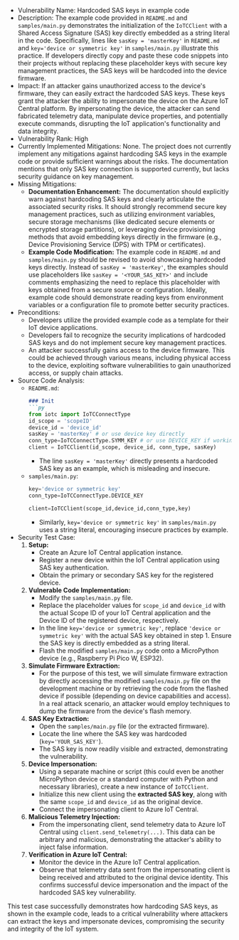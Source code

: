 - Vulnerability Name: Hardcoded SAS keys in example code
- Description: The example code provided in `README.md` and `samples/main.py` demonstrates the initialization of the `IoTCClient` with a Shared Access Signature (SAS) key directly embedded as a string literal in the code. Specifically, lines like `sasKey = 'masterKey'` in `README.md` and `key='device or symmetric key'` in `samples/main.py` illustrate this practice. If developers directly copy and paste these code snippets into their projects without replacing these placeholder keys with secure key management practices, the SAS keys will be hardcoded into the device firmware.
- Impact: If an attacker gains unauthorized access to the device's firmware, they can easily extract the hardcoded SAS keys. These keys grant the attacker the ability to impersonate the device on the Azure IoT Central platform. By impersonating the device, the attacker can send fabricated telemetry data, manipulate device properties, and potentially execute commands, disrupting the IoT application's functionality and data integrity.
- Vulnerability Rank: High
- Currently Implemented Mitigations: None. The project does not currently implement any mitigations against hardcoding SAS keys in the example code or provide sufficient warnings about the risks. The documentation mentions that only SAS key connection is supported currently, but lacks security guidance on key management.
- Missing Mitigations:
    - **Documentation Enhancement:** The documentation should explicitly warn against hardcoding SAS keys and clearly articulate the associated security risks. It should strongly recommend secure key management practices, such as utilizing environment variables, secure storage mechanisms (like dedicated secure elements or encrypted storage partitions), or leveraging device provisioning methods that avoid embedding keys directly in the firmware (e.g., Device Provisioning Service (DPS) with TPM or certificates).
    - **Example Code Modification:** The example code in `README.md` and `samples/main.py` should be revised to avoid showcasing hardcoded keys directly. Instead of `sasKey = 'masterKey'`, the examples should use placeholders like `sasKey = '<YOUR_SAS_KEY>'` and include comments emphasizing the need to replace this placeholder with keys obtained from a secure source or configuration. Ideally, example code should demonstrate reading keys from environment variables or a configuration file to promote better security practices.
- Preconditions:
    - Developers utilize the provided example code as a template for their IoT device applications.
    - Developers fail to recognize the security implications of hardcoded SAS keys and do not implement secure key management practices.
    - An attacker successfully gains access to the device firmware. This could be achieved through various means, including physical access to the device, exploiting software vulnerabilities to gain unauthorized access, or supply chain attacks.
- Source Code Analysis:
    - `README.md`:
        ```markdown
        ### Init
        ```py
        from iotc import IoTCConnectType
        id_scope = 'scopeID'
        device_id = 'device_id'
        sasKey = 'masterKey' # or use device key directly
        conn_type=IoTCConnectType.SYMM_KEY # or use DEVICE_KEY if working with device keys
        client = IoTCClient(id_scope, device_id, conn_type, sasKey)
        ```
        - The line `sasKey = 'masterKey'` directly presents a hardcoded SAS key as an example, which is misleading and insecure.
    - `samples/main.py`:
        ```python
        key='device or symmetric key'
        conn_type=IoTCConnectType.DEVICE_KEY

        client=IoTCClient(scope_id,device_id,conn_type,key)
        ```
        - Similarly, `key='device or symmetric key'` in `samples/main.py` uses a string literal, encouraging insecure practices by example.
- Security Test Case:
    1. **Setup:**
        - Create an Azure IoT Central application instance.
        - Register a new device within the IoT Central application using SAS key authentication.
        - Obtain the primary or secondary SAS key for the registered device.
    2. **Vulnerable Code Implementation:**
        - Modify the `samples/main.py` file.
        - Replace the placeholder values for `scope_id` and `device_id` with the actual Scope ID of your IoT Central application and the Device ID of the registered device, respectively.
        - In the line `key='device or symmetric key'`, replace `'device or symmetric key'` with the actual SAS key obtained in step 1. Ensure the SAS key is directly embedded as a string literal.
        - Flash the modified `samples/main.py` code onto a MicroPython device (e.g., Raspberry Pi Pico W, ESP32).
    3. **Simulate Firmware Extraction:**
        - For the purpose of this test, we will simulate firmware extraction by directly accessing the modified `samples/main.py` file on the development machine or by retrieving the code from the flashed device if possible (depending on device capabilities and access). In a real attack scenario, an attacker would employ techniques to dump the firmware from the device's flash memory.
    4. **SAS Key Extraction:**
        - Open the `samples/main.py` file (or the extracted firmware).
        - Locate the line where the SAS key was hardcoded (`key='YOUR_SAS_KEY'`).
        - The SAS key is now readily visible and extracted, demonstrating the vulnerability.
    5. **Device Impersonation:**
        - Using a separate machine or script (this could even be another MicroPython device or a standard computer with Python and necessary libraries), create a new instance of `IoTCClient`.
        - Initialize this new client using the **extracted SAS key**, along with the same `scope_id` and `device_id` as the original device.
        - Connect the impersonating client to Azure IoT Central.
    6. **Malicious Telemetry Injection:**
        - From the impersonating client, send telemetry data to Azure IoT Central using `client.send_telemetry(...)`. This data can be arbitrary and malicious, demonstrating the attacker's ability to inject false information.
    7. **Verification in Azure IoT Central:**
        - Monitor the device in the Azure IoT Central application.
        - Observe that telemetry data sent from the impersonating client is being received and attributed to the original device identity. This confirms successful device impersonation and the impact of the hardcoded SAS key vulnerability.

This test case successfully demonstrates how hardcoding SAS keys, as shown in the example code, leads to a critical vulnerability where attackers can extract the keys and impersonate devices, compromising the security and integrity of the IoT system.